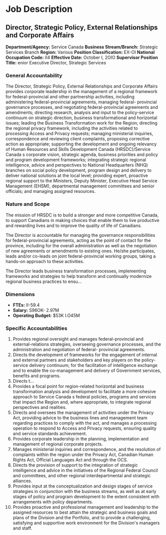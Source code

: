 # Job Description

## Director, Strategic Policy, External Relationships and Corporate Affairs

**Department/Agency:** Service Canada
**Business Stream/Branch:** Strategic Services Branch
**Region:** Various
**Position Classification:** EX-OI
**National Occupation Code:** II4
**Effective Date:** October I, 2OIO
**Supervisor Position Title:** enior Executive Director, Strategic Services

### General Accountability

The Director, Strategic Policy, External Relationships and Corporate Affairs provides corporate leadership in the management of a regional framework for federal-provincial and other partnership activities, including administering federal-provincial agreements, managing federal- provincial governance processes, and negotiating federal-provincial agreements and amendments; directing research, analysis and input to the policy-service continuum on strategic direction, business transformational and horizontal issues; leading the Business Transformation work for the Region; directing the regional privacy framework, including the activities related to processing Access and Privacy requests; managing ministerial inquiries, correspondence and reviewing client complaints, proposing corrective action as appropriate; supporting the development and ongoing relevancy of Human Resources and Skills Development Canada (HRSDC)/Service Canada s corporate vision, strategic agenda, business priorities and policy and program development frameworks; integrating strategic regional intelligence, advice and perspectives to National Headquarters (NHQ) branches on social policy development, program design and delivery to deliver national solutions at the local level; providing expert, proactive regional support to the Ministers, Deputy Minister, Executive Head Service Management (EHSM), departmental management committees and senior officials; and managing assigned resources.

### Nature and Scope

The mission of HRSDC is to build a stronger and more competitive Canada, to support Canadians in making choices that enable them to live productive and rewarding lives and to improve the quality of life of Canadians.

The Director is accountable for managing the governance responsibilities for federal-provincial agreements, acting as the point of contact for the province, including for the overall administration as well as the negotiation of new agreements or amendments to existing ones. He/she participates, leads and/or co-leads on joint federal-provincial working groups, taking a hands-on approach to these activities.

The Director leads business transformation processes, implementing frameworks and strategies to help transform and continually modernize regional business practices to ensu...

### Dimensions

*   **FTEs:** II-59.4
*   **Salary:** S96OK- 2.97M
*   **Operating Budget:** $53K I.O45M

### Specific Accountabilities

1.  Provides regional oversight and manages federal-provincial and external-relations strategies, overseeing governance processes, and the administration and negotiation of federal- provincial agreements.
2.  Directs the development of frameworks for the engagement of internal and external partners and stakeholders and key players on the policy-service delivery continuum; for the facilitation of intelligence exchange and to enable the co-management and delivery of Government services, benefits and programs.
3.  Directs t...
4.  Provides a focal point for region-related horizontal and business transformation analysis and development to facilitate a more cohesive approach to Service Canada s federal policies, programs and services that impact the Region and, where appropriate, to integrate regional perspectives and realities.
5.  Directs and oversees the management of activities under the Privacy Act, providing advice to the business lines and management team regarding practices to comply with the act, and manages a processing operation to respond to Access and Privacy requests, ensuring quality and service standards achievement.
6.  Provides corporate leadership in the planning, implementation and management of regional corporate projects.
7.  Manages ministerial inquiries and correspondence, and the resolution of complaints within the region under the Privacy Act, Canadian Human Rights Act, Official Languages Act and through the OCS.
8.  Directs the provision of support to the integration of strategic intelligence and advice in the initiatives of the Regional Federal Council and committees, and other regional interdepartmental and strategic alliances.
9.  Provides input at the conceptualization and design stages of service strategies in conjunction with the business streams, as well as at early stages of policy and program development to the extent consistent with arrangements with policy departments.
10. Provides proactive and professional management and leadership to the assigned resources to best attain the strategic and business goals and plans of the Division and the Portfolio, and to provide a challenging, satisfying and supportive work environment for the Division's managers and staff.
